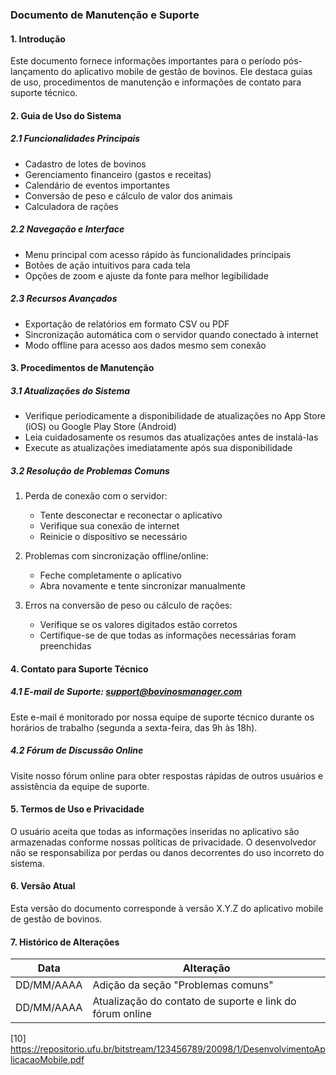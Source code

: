 ### Documento de Manutenção e Suporte

#### 1. Introdução

Este documento fornece informações importantes para o período pós-lançamento do aplicativo mobile de gestão de bovinos. Ele destaca guias de uso, procedimentos de manutenção e informações de contato para suporte técnico.

#### 2. Guia de Uso do Sistema

##### 2.1 Funcionalidades Principais

- Cadastro de lotes de bovinos
- Gerenciamento financeiro (gastos e receitas)
- Calendário de eventos importantes
- Conversão de peso e cálculo de valor dos animais
- Calculadora de rações

##### 2.2 Navegação e Interface

- Menu principal com acesso rápido às funcionalidades principais
- Botões de ação intuitivos para cada tela
- Opções de zoom e ajuste da fonte para melhor legibilidade

##### 2.3 Recursos Avançados

- Exportação de relatórios em formato CSV ou PDF
- Sincronização automática com o servidor quando conectado à internet
- Modo offline para acesso aos dados mesmo sem conexão

#### 3. Procedimentos de Manutenção

##### 3.1 Atualizações do Sistema

- Verifique periodicamente a disponibilidade de atualizações no App Store (iOS) ou Google Play Store (Android)
- Leia cuidadosamente os resumos das atualizações antes de instalá-las
- Execute as atualizações imediatamente após sua disponibilidade

##### 3.2 Resolução de Problemas Comuns

1. Perda de conexão com o servidor:
   - Tente desconectar e reconectar o aplicativo
   - Verifique sua conexão de internet
   - Reinicie o dispositivo se necessário

2. Problemas com sincronização offline/online:
   - Feche completamente o aplicativo
   - Abra novamente e tente sincronizar manualmente

3. Erros na conversão de peso ou cálculo de rações:
   - Verifique se os valores digitados estão corretos
   - Certifique-se de que todas as informações necessárias foram preenchidas

#### 4. Contato para Suporte Técnico

##### 4.1 E-mail de Suporte: support@bovinosmanager.com

Este e-mail é monitorado por nossa equipe de suporte técnico durante os horários de trabalho (segunda a sexta-feira, das 9h às 18h).

##### 4.2 Fórum de Discussão Online

Visite nosso fórum online para obter respostas rápidas de outros usuários e assistência da equipe de suporte.

#### 5. Termos de Uso e Privacidade

O usuário aceita que todas as informações inseridas no aplicativo são armazenadas conforme nossas políticas de privacidade. O desenvolvedor não se responsabiliza por perdas ou danos decorrentes do uso incorreto do sistema.

#### 6. Versão Atual

Esta versão do documento corresponde à versão X.Y.Z do aplicativo mobile de gestão de bovinos.

#### 7. Histórico de Alterações

Data | Alteração
-----|--------
DD/MM/AAAA | Adição da seção "Problemas comuns"
DD/MM/AAAA | Atualização do contato de suporte e link do fórum online


[10] https://repositorio.ufu.br/bitstream/123456789/20098/1/DesenvolvimentoAplicacaoMobile.pdf
